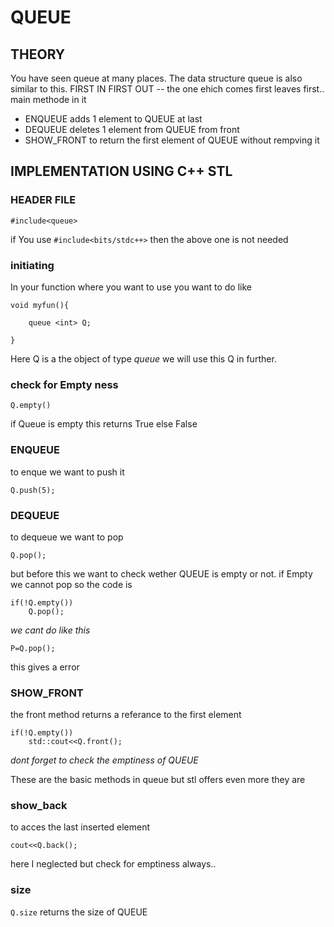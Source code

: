 # QUEUE

## THEORY
You have seen queue at many places. The data structure queue is also similar to this.
FIRST IN FIRST OUT -- the one ehich comes first leaves first..
main methode in it
- ENQUEUE  adds 1 element to QUEUE at last
- DEQUEUE  deletes 1 element from QUEUE from front
- SHOW_FRONT to return the first element of QUEUE without rempving it

## IMPLEMENTATION USING C++ STL

### HEADER FILE
```
#include<queue> 
```
if You use ```#include<bits/stdc++>``` then the above one is not needed

### initiating 
In your function where you want to use you want to do like 
```
void myfun(){

	queue <int> Q;

}
``` 
Here Q is a the object of type _queue_ we will use this Q in further.
### check for Empty ness
```
Q.empty()
```
if Queue is empty this returns True else False
### ENQUEUE
to enque we want to push it
```
Q.push(5);
```
### DEQUEUE
to dequeue we want to pop
```
Q.pop();
```
but before this we want to check wether QUEUE is empty or not.
if Empty we cannot pop
so the code is
```
if(!Q.empty())
	Q.pop();
```




*we cant do like this*
```
P=Q.pop();
```
this gives a  error

### SHOW_FRONT
the front method returns a referance to the first element
```
if(!Q.empty())
	std::cout<<Q.front();
``` 
*dont forget to check the emptiness of QUEUE*

These are the basic methods in queue
but stl offers even more they are

### show_back
to acces the last inserted element
```
cout<<Q.back();
```
here I neglected but check for emptiness always..

### size
```Q.size``` returns the size of QUEUE